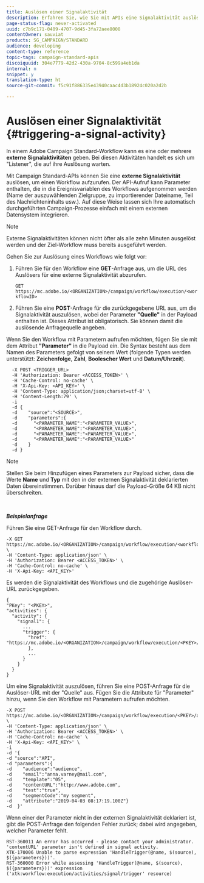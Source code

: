 ```yaml
---
title: Auslösen einer Signalaktivität
description: Erfahren Sie, wie Sie mit APIs eine Signalaktivität auslösen können.
page-status-flag: never-activated
uuid: c7b9c171-0409-4707-9d45-3fa72aee8008
contentOwner: sauviat
products: SG_CAMPAIGN/STANDARD
audience: developing
content-type: reference
topic-tags: campaign-standard-apis
discoiquuid: 304e7779-42d2-430a-9704-8c599a4eb1da
internal: n
snippet: y
translation-type: ht
source-git-commit: f5c91f886335e43940caac4d3b18924c020a2d2b

---
```



# Auslösen einer Signalaktivität {#triggering-a-signal-activity}

In einem Adobe Campaign Standard-Workflow kann es eine oder mehrere **externe Signalaktivitäten** geben. Bei diesen Aktivitäten handelt es sich um &quot;Listener&quot;, die auf ihre Auslösung warten.

Mit Campaign Standard-APIs können Sie eine **externe Signalaktivität** auslösen, um einen Workflow aufzurufen. Der API-Aufruf kann Parameter enthalten, die in die Ereignisvariablen des Workflows aufgenommen werden (Name der auszuwählenden Zielgruppe, zu importierender Dateiname, Teil des Nachrichteninhalts usw.). Auf diese Weise lassen sich Ihre automatisch durchgeführten Campaign-Prozesse einfach mit einem externen Datensystem integrieren.

>[!NOTE]
>
>Externe Signalaktivitäten können nicht öfter als alle zehn Minuten ausgelöst werden und der Ziel-Workflow muss bereits ausgeführt werden.

Gehen Sie zur Auslösung eines Workflows wie folgt vor:

1. Führen Sie für den Workflow eine **GET**-Anfrage aus, um die URL des Auslösers für eine externe Signalaktivität abzurufen.

   `GET https://mc.adobe.io/<ORGANIZATION>/campaign/workflow/execution/<workflowID>`

1. Führen Sie eine **POST**-Anfrage für die zurückgegebene URL aus, um die Signalaktivität auszulösen, wobei der Parameter **&quot;Quelle&quot;** in der Payload enthalten ist. Dieses Attribut ist obligatorisch. Sie können damit die auslösende Anfragequelle angeben.

Wenn Sie den Workflow mit Parametern aufrufen möchten, fügen Sie sie mit dem Attribut **&quot;Parameter&quot;** in die Payload ein. Die Syntax besteht aus dem Namen des Parameters gefolgt von seinem Wert (folgende Typen werden unterstützt: **Zeichenfolge**, **Zahl**, **Boolescher Wert** und **Datum/Uhrzeit**).

```
  -X POST <TRIGGER_URL>
  -H 'Authorization: Bearer <ACCESS_TOKEN>' \
  -H 'Cache-Control: no-cache' \
  -H 'X-Api-Key: <API_KEY>' \
  -H 'Content-Type: application/json;charset=utf-8' \
  -H 'Content-Length:79' \
  -i
  -d {
  -d    "source":"<SOURCE>",
  -d    "parameters":{
  -d      "<PARAMETER_NAME":"<PARAMETER_VALUE>",
  -d      "<PARAMETER_NAME":"<PARAMETER_VALUE>",
  -d      "<PARAMETER_NAME":"<PARAMETER_VALUE>",  
  -d      "<PARAMETER_NAME":"<PARAMETER_VALUE>"
  -d    }
  -d }
```

>[!NOTE]
>
>Stellen Sie beim Hinzufügen eines Parameters zur Payload sicher, dass die Werte **Name** und **Typ** mit den in der externen Signalaktivität deklarierten Daten übereinstimmen. Darüber hinaus darf die Payload-Größe 64 KB nicht überschreiten.

<br/>

***Beispielanfrage***

Führen Sie eine GET-Anfrage für den Workflow durch.

```
-X GET https://mc.adobe.io/<ORGANIZATION>/campaign/workflow/execution/<workflowID> \
-H 'Content-Type: application/json' \
-H 'Authorization: Bearer <ACCESS_TOKEN>' \
-H 'Cache-Control: no-cache' \
-H 'X-Api-Key: <API_KEY>'
```

Es werden die Signalaktivität des Workflows und die zugehörige Auslöser-URL zurückgegeben.

```
{
"PKey": "<PKEY>",
"activities": {
  "activity": {
    "signal1": {
      ...
      "trigger": {
        "href": "https://mc.adobe.io/<ORGANIZATION>/campaign/workflow/execution/<PKEY>/activities/activity/<PKEY>/trigger/"
        },
        ...
      }
    }
  }
}
```

Um eine Signalaktivität auszulösen, führen Sie eine POST-Anfrage für die Auslöser-URL mit der &quot;Quelle&quot; aus. Fügen Sie die Attribute für &quot;Parameter&quot; hinzu, wenn Sie den Workflow mit Parametern aufrufen möchten.

```
-X POST https://mc.adobe.io/<ORGANIZATION>/campaign/workflow/execution/<PKEY>/activities/activity/<PKEY>/trigger \
-H 'Content-Type: application/json' \
-H 'Authorization: Bearer <ACCESS_TOKEN>' \
-H 'Cache-Control: no-cache' \
-H 'X-Api-Key: <API_KEY>' \
-i
-d '{
-d "source":"API",
-d "parameters":{
-d    "audience":"audience",
-d    "email":"anna.varney@mail.com",
-d    "template":"05",
-d    "contentURL":"http://www.adobe.com",
-d    "test":"true",
-d    "segmentCode":"my segment",
-d    "attribute":"2019-04-03 08:17:19.100Z"}
-d  }'
```

<!-- + réponse -->

Wenn einer der Parameter nicht in der externen Signalaktivität deklariert ist, gibt die POST-Anfrage den folgenden Fehler zurück; dabei wird angegeben, welcher Parameter fehlt.

```
RST-360011 An error has occurred - please contact your administrator.
'contentURL' parameter isn't defined in signal activity.
XTK-170006 Unable to parse expression 'HandleTrigger(@name, $(source), $({parameters}))'.
RST-360000 Error while assessing 'HandleTrigger(@name, $(source), $({parameters}))' expression ('xtk:workflow:execution/activities/signal/trigger' resource)
```
